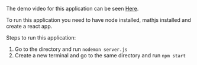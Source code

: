 The demo video for this application can be seen [Here](https://youtu.be/pE_ezVfes3M).

To run this application you need to have node installed, mathjs installed and create a react app.

Steps to run this application:
1. Go to the directory and run ```nodemon server.js```
2. Create a new terminal and go to the same directory and run ```npm start```

